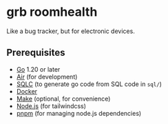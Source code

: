 # grb roomhealth

Like a bug tracker, but for electronic devices.

## Prerequisites

- [Go](https://go.dev/) 1.20 or later
- [Air](https://github.com/air-verse/air) (for development)
- [SQLC](https://github.com/sqlc-dev/sqlc) (to generate go code from SQL code in `sql/`)
- [Docker](https://www.docker.com/)
- [Make](https://www.gnu.org/software/make/) (optional, for convenience)
- [Node.js](https://nodejs.org/en/) (for tailwindcss)
- [pnpm](https://pnpm.io/) (for managing node.js dependencies)

